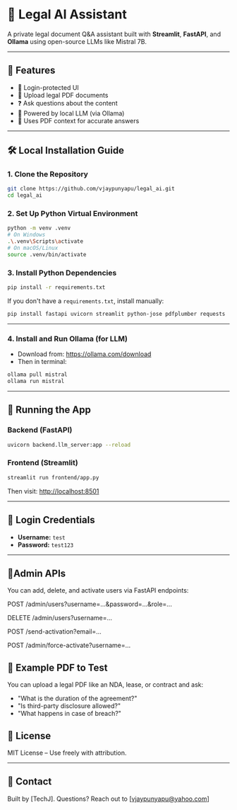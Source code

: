 # 🧠 Legal AI Assistant

A private legal document Q&A assistant built with **Streamlit**, **FastAPI**, and **Ollama** using open-source LLMs like Mistral 7B.

---

## 🚀 Features

- 🔐 Login-protected UI
- 📄 Upload legal PDF documents
- ❓ Ask questions about the content
- 🤖 Powered by local LLM (via Ollama)
- 🧠 Uses PDF context for accurate answers

---

## 🛠️ Local Installation Guide

### 1. Clone the Repository

```bash
git clone https://github.com/vjaypunyapu/legal_ai.git
cd legal_ai
```

### 2. Set Up Python Virtual Environment

```bash
python -m venv .venv
# On Windows
.\.venv\Scripts\activate
# On macOS/Linux
source .venv/bin/activate
```

### 3. Install Python Dependencies

```bash
pip install -r requirements.txt
```

If you don't have a `requirements.txt`, install manually:

```bash
pip install fastapi uvicorn streamlit python-jose pdfplumber requests
```

---

### 4. Install and Run Ollama (for LLM)

- Download from: https://ollama.com/download
- Then in terminal:

```bash
ollama pull mistral
ollama run mistral
```

---

## 🧪 Running the App

### Backend (FastAPI)

```bash
uvicorn backend.llm_server:app --reload
```

### Frontend (Streamlit)

```bash
streamlit run frontend/app.py
```

Then visit: [http://localhost:8501](http://localhost:8501)

---

## 👤 Login Credentials

- **Username:** `test`
- **Password:** `test123`

---
## 👤Admin APIs
You can add, delete, and activate users via FastAPI endpoints:

POST /admin/users?username=...&password=...&role=...

DELETE /admin/users?username=...

POST /send-activation?email=...

POST /admin/force-activate?username=...

## 📝 Example PDF to Test

You can upload a legal PDF like an NDA, lease, or contract and ask:

- "What is the duration of the agreement?"
- "Is third-party disclosure allowed?"
- "What happens in case of breach?"

## 📝 License
MIT License – Use freely with attribution.

---

## 💬 Contact

Built by [TechJ]. Questions? Reach out to [vjaypunyapu@yahoo.com]
